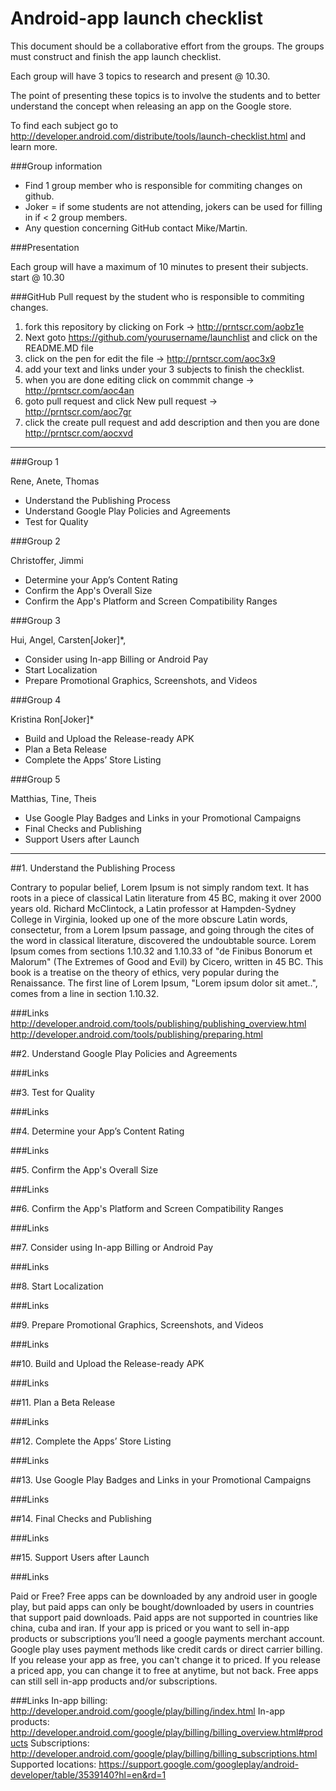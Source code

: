 # Android-app launch checklist



This document should be a collaborative effort from the groups. 
The groups must construct and finish the app launch checklist.

Each group will have 3 topics to research and present @ 10.30.

The point of presenting these topics is to involve the students and to better understand the concept when releasing an app on the
Google store.

To find each subject go to http://developer.android.com/distribute/tools/launch-checklist.html and learn more. 

###Group information

* Find 1 group member who is responsible for commiting changes on github.
* Joker = if some students are not attending, jokers can be used for filling in if < 2 group members.
* Any question concerning GitHub contact Mike/Martin.


###Presentation

Each group will have a maximum of 10 minutes to present their subjects. start @ 10.30


###GitHub Pull request by the student who is responsible to commiting changes.

1. fork this repository by clicking on Fork -> http://prntscr.com/aobz1e
2. Next goto https://github.com/yourusername/launchlist and click on the README.MD file
3. click on the pen for edit the file -> http://prntscr.com/aoc3x9
4. add your text and links under your 3 subjects to finish the checklist.
5. when you are done editing click on commmit change -> http://prntscr.com/aoc4an
6. goto pull request and click New pull request -> http://prntscr.com/aoc7gr
7. click the create pull request and add description and then you are done http://prntscr.com/aocxvd

-----

###Group 1

Rene,
Anete,
Thomas

* Understand the Publishing Process
* Understand Google Play Policies and Agreements
* Test for Quality

###Group 2

Christoffer,
Jimmi

* Determine your App’s Content Rating
* Confirm the App's Overall Size
* Confirm the App's Platform and Screen Compatibility Ranges

###Group 3

Hui,
Angel,
Carsten[Joker]*,

* Consider using In-app Billing or Android Pay
* Start Localization
* Prepare Promotional Graphics, Screenshots, and Videos

###Group 4

Kristina
Ron[Joker]*

* Build and Upload the Release-ready APK
* Plan a Beta Release
* Complete the Apps’ Store Listing

###Group 5

Matthias,
Tine,
Theis


* Use Google Play Badges and Links in your Promotional Campaigns
* Final Checks and Publishing
* Support Users after Launch
 




-----




##1. Understand the Publishing Process

Contrary to popular belief, Lorem Ipsum is not simply random text. It has roots in a piece of classical Latin literature from 45 BC, making it over 2000 years old. Richard McClintock, a Latin professor at Hampden-Sydney College in Virginia, looked up one of the more obscure Latin words, consectetur, from a Lorem Ipsum passage, and going through the cites of the word in classical literature, discovered the undoubtable source. Lorem Ipsum comes from sections 1.10.32 and 1.10.33 of "de Finibus Bonorum et Malorum" (The Extremes of Good and Evil) by Cicero, written in 45 BC. This book is a treatise on the theory of ethics, very popular during the Renaissance. The first line of Lorem Ipsum, "Lorem ipsum dolor sit amet..", comes from a line in section 1.10.32.

###Links
http://developer.android.com/tools/publishing/publishing_overview.html
http://developer.android.com/tools/publishing/preparing.html


##2. Understand Google Play Policies and Agreements

###Links

##3. Test for Quality

###Links


##4. Determine your App’s Content Rating

###Links


##5. Confirm the App's Overall Size

###Links


##6. Confirm the App's Platform and Screen Compatibility Ranges

###Links


##7. Consider using In-app Billing or Android Pay

###Links



##8. Start Localization

###Links


##9. Prepare Promotional Graphics, Screenshots, and Videos

###Links


##10. Build and Upload the Release-ready APK

###Links



##11. Plan a Beta Release

###Links

##12. Complete the Apps’ Store Listing

###Links


##13. Use Google Play Badges and Links in your Promotional Campaigns

###Links


##14. Final Checks and Publishing

###Links


##15. Support Users after Launch

###Links


Paid or Free?
Free apps can be downloaded by any android user in google play, but paid apps can only be bought/downloaded by users in countries that support paid downloads. Paid apps are not supported in countries like china, cuba and iran. If your app is priced or you want to sell in-app products or subscriptions you’ll need a google payments merchant account. Google play uses payment methods like credit cards or direct carrier billing. If you release your app as free, you can't change it to priced. If you release a priced app, you can change it to free at anytime, but not back. Free apps can still sell in-app products and/or subscriptions.

###Links
In-app billing: http://developer.android.com/google/play/billing/index.html
In-app products: http://developer.android.com/google/play/billing/billing_overview.html#products
Subscriptions: http://developer.android.com/google/play/billing/billing_subscriptions.html
Supported locations:  https://support.google.com/googleplay/android-developer/table/3539140?hl=en&rd=1



